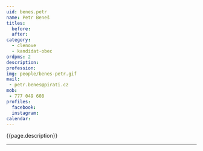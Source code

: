 ```yaml
---
uid: benes.petr
name: Petr Beneš
titles:
  before: 
  after:
category:
  - clenove
  - kandidat-obec
ordpms: 2
description: 
profession: 
img: people/benes-petr.gif
mail:
 - petr.benes@pirati.cz
mob:
 - 777 049 608
profiles:
  facebook: 
  instagram: 
calendar: 
---
```


{{page.description}}



---
